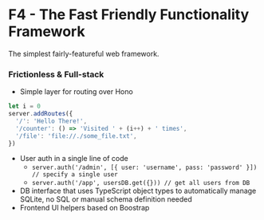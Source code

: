 # F4 - The Fast Friendly Functionality Framework

The simplest fairly-featureful web framework.

### Frictionless & Full-stack
- Simple layer for routing over Hono
```ts
let i = 0
server.addRoutes({
  '/': 'Hello There!',
  '/counter': () => 'Visited ' + (i++) + ' times',
  '/file': 'file://./some_file.txt',
})
```
- User auth in a single line of code
    - `server.auth('/admin', [{ user: 'username', pass: 'password' }]) // specify a single user`
    - `server.auth('/app', usersDB.get({})) // get all users from DB`
- DB interface that uses TypeScript object types to automatically manage SQLite, no SQL or manual schema definition needed
- Frontend UI helpers based on Boostrap

